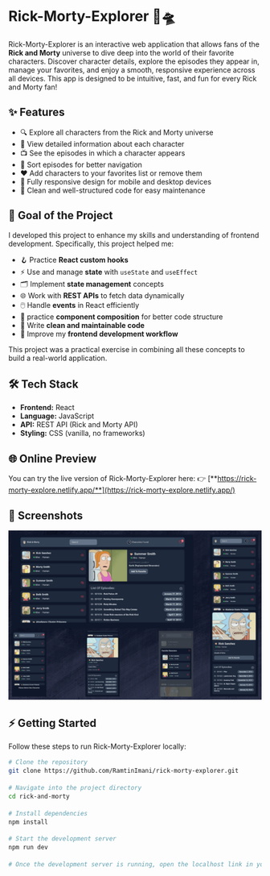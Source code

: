 # Rick-Morty-Explorer 🚀🛸

Rick-Morty-Explorer is an interactive web application that allows fans of the **Rick and Morty** universe to dive deep into the world of their favorite characters. Discover character details, explore the episodes they appear in, manage your favorites, and enjoy a smooth, responsive experience across all devices. This app is designed to be intuitive, fast, and fun for every Rick and Morty fan!  

## ✨ Features

- 🔍 Explore all characters from the Rick and Morty universe  
- 📝 View detailed information about each character  
- 📺 See the episodes in which a character appears  
- 🔢 Sort episodes for better navigation  
- ❤️ Add characters to your favorites list or remove them  
- 📱 Fully responsive design for mobile and desktop devices  
- 🧹 Clean and well-structured code for easy maintenance  

## 🎯 Goal of the Project

I developed this project to enhance my skills and understanding of frontend development. Specifically, this project helped me:  

- 🪝 Practice **React custom hooks**  
- ⚡ Use and manage **state** with `useState` and `useEffect`  
- 🗂️ Implement **state management** concepts  
- 🌐 Work with **REST APIs** to fetch data dynamically  
- 🖱️ Handle **events** in React efficiently
- 🧱 practice **component composition** for better code structure
- 🧼 Write **clean and maintainable code**  
- 🚀 Improve my **frontend development workflow**  

This project was a practical exercise in combining all these concepts to build a real-world application.  

## 🛠️ Tech Stack

- **Frontend:** React  
- **Language:** JavaScript 
- **API:** REST API (Rick and Morty API)  
- **Styling:** CSS (vanilla, no frameworks)  

## 🌐 Online Preview

You can try the live version of Rick-Morty-Explorer here:
👉 [**https://rick-morty-explore.netlify.app/**](https://rick-morty-explore.netlify.app/)

## 📸 Screenshots

![preview image](/preview.png)

## ⚡ Getting Started

Follow these steps to run Rick-Morty-Explorer locally:

```bash
# Clone the repository
git clone https://github.com/RamtinImani/rick-morty-explorer.git

# Navigate into the project directory
cd rick-and-morty

# Install dependencies
npm install

# Start the development server
npm run dev

# Once the development server is running, open the localhost link in your browser to start using Light Notes.
